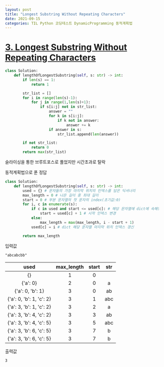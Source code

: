 ```yaml
---
layout: post
title: "Longest Substring Without Repeating Characters"
date: 2021-09-15
categories: TIL Python 코딩테스트 DynamicProgramming 동적계획법
---
```


# [3. Longest Substring Without Repeating Characters](https://leetcode.com/problems/longest-substring-without-repeating-characters/)

```python
class Solution:
    def lengthOfLongestSubstring(self, s: str) -> int:
        if len(s) == 1:
            return 1

        str_list = []
        for i in range(len(s)-1):
            for j in range(1,len(s)+1):
                if s[i:j] not in str_list:
                    answer = ""
                    for k in s[i:j]:
                        if k not in answer:
                            answer += k
                    if answer in s:
                        str_list.append(len(answer))

        if not str_list:
            return 0
        return max(str_list)
```

슬라이싱을 통한 브루트포스로 풀었지만 시간초과로 탈락

동적계획법으로 푼 정답

```python
class Solution:
    def lengthOfLongestSubstring(self, s: str) -> int:
        used = {} # 문자들의 가장 마지막 위치의 인덱스를 담은 딕셔너리
        max_length = 0 # 나온 길이 중 최대 길이
        start = 0 # 부분 문자열의 첫 문자의 index(초기값:0)
        for i, c in enumerate(s):
            if c in used and start <= used[c]: # 해당 문자열에 dict에 속해있고 and dict에 속해있는 해당 문자열의 위치 인덱스가 시작 인덱스보다 작거나 같다면
                start = used[c] + 1 # 시작 인덱스 변경
            else:
                max_length = max(max_length, i - start + 1)
            used[c] = i # dict 해당 문자열 마지막 위치 인덱스 갱신

        return max_length
```

입력값

```
"abcabcbb"
```

|           used           | max_length | start | str |
| :----------------------: | :--------: | :---: | :-: |
|            {}            |     1      |   0   |     |
|         {'a': 0}         |     2      |   0   |  a  |
|     {'a': 0, 'b': 1}     |     3      |   0   | ab  |
| {'a': 0, 'b': 1, 'c': 2} |     3      |   1   | abc |
| {'a': 3, 'b': 1, 'c': 2} |     3      |   2   |  a  |
| {'a': 3, 'b': 4, 'c': 2} |     3      |   3   | ab  |
| {'a': 3, 'b': 4, 'c': 5} |     3      |   5   | abc |
| {'a': 3, 'b': 6, 'c': 5} |     3      |   7   |  b  |
| {'a': 3, 'b': 6, 'c': 5} |     3      |   7   |  b  |

출력값

```
3
```
